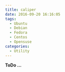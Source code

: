 ```yaml
---
title: caliper
date: 2016-09-20 16:16:05
tags:
  - Ubuntu
  - Debian
  - Fedora
  - Centos
  - Opensuse
categories:
  - Utility
---
```


**ToDo ...**
